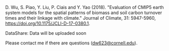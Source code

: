 D. Wu, S. Piao, Y. Liu, P. Ciais and Y. Yao (2018). "Evaluation of CMIP5 earth system models for the spatial patterns of biomass and soil carbon turnover times and their linkage with climate." Journal of Climate, 31: 5947-5960, https://doi.org/10.1175/JCLI-D-17-0380.1.

DataShare: Data will be uploaded soon

Please contact me if there are questions (dw623@cornell.edu).
